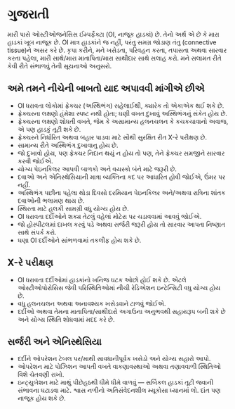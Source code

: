 # ગુજરાતી

મારી પાસે ઓસ્ટીઓજનેસિસ ઈમ્પર્ફેક્ટા (OI, નાજૂક હાડકાં) છે. તેનો અર્થ એ છે કે મારા હાડકાં ખૂબ નાજૂક છે. OI માત્ર હાડકાંને જ નહીં, પરંતુ સમગ્ર જોડાણ તંતુ (connective tissue)ને અસર કરે છે. કૃપા કરીને, મને ખસેડતા, પરિવહન કરતા, તપાસતા અથવા સારવાર કરતા પહેલા, મારી સાથે/મારા માતાપિતા/મારા સાથીદાર સાથે સલાહ કરો. મને સલામત રીતે કેવી રીતે સંભાળવું તેની સૂચનાઓ અનુસરો.

## અમે તમને નીચેની બાબતો યાદ અપાવવી માંગીએ છીએ

- OI ધરાવતા લોકોમાં ફ્રેક્ચર (અસ્થિભંગ) સહેલાઈથી, ક્યારેક તો એકાએક થઈ શકે છે.
- ફ્રેક્ચરના લક્ષણો હંમેશા સ્પષ્ટ નથી હોતા; ઘણી વખત દુખાવું અસ્થિભંગનું સંકેત હોય છે.
- ફ્રેક્ચરના લક્ષણો શોધતી વખતે, જેમ કે અસામાન્ય હલનચલન કે કચકચાવાનો અવાજ, એ પણ હાડકું તૂટી શકે છે.
- ફ્રેક્ચરને નિર્ધારિત અથવા બહાર પાડવા માટે સૌથી સુરક્ષિત રીત X-રે પરીક્ષણ છે.
- સામાન્ય રીતે અસ્થિભંગ દુખાવાનુ હોય છે.
- જો દુખાવો હોય, પણ ફ્રેક્ચર નિદાન થયું ન હોય તો પણ, તેને ફ્રેક્ચર સમજીને સારવાર કરવી જોઈએ.
- યોગ્ય પેઇનકિલર આપવી બાળકો અને વયસ્કો બંને માટે જરૂરી છે.
- દવાઓ અને એનિસ્થેસિયાની માત્રા વ્યક્તિના કદ પર આધારિત હોવી જોઈએ, ઉંમર પર નહીં.
- અસ્થિભંગ પછીના પહેલા થોડા દિવસો દરમિયાન પેઇનકિલર અને/અથવા રાત્રિના શાંતક દવાઓની ભલામણ થાય છે.
- સ્થિરતા માટે હલકી સામગ્રી વધુ યોગ્ય હોય છે.
- OI ધરાવતા દર્દીઓને શક્ય તેટલું વહેલાં મોટેરા પર ચડાવવામાં આવવું જોઈએ.
- જો હોસ્પીટલમાં દાખલ કરવું પડે અથવા સર્જરી જરૂરી હોય તો સારવાર આપતા નિષ્ણાત સાથે સંપર્ક કરો.
- ઘણા OI દર્દીઓને સાંભળવામાં તકલીફ હોય શકે છે.

## X-રે પરીક્ષણ

- OI ધરાવતા દર્દીઓમાં હાડકાંનો ખનિજ ઘટક ઓછો હોઈ શકે છે. એટલે ઓસ્ટીઓપોરોસિસ જેવી પરિસ્થિતિઓમાં નીચી રેડિએશન ઇન્ટેન્સિટી વધુ યોગ્ય હોય છે.
- વધુ હલનચલન અથવા અનાવશ્યક ખસેડવાને ટાળવું જોઈએ.
- દર્દીઓ અથવા તેમના માતાપિતા/સાથીદારો અગાઉના અનુભવથી સહાયરૂપ બની શકે છે અને યોગ્ય સ્થિતિ શોધવામાં મદદ કરે છે.

## સર્જરી અને એનિસ્થેસિયા

- દર્દીને ઓપરેશન ટેબલ પર/માથી સાવધાનીપૂર્વક ખસેડો અને યોગ્ય સહારો આપો.
- ઓપરેશન માટે પોઝિશન આપતી વખતે વાકણાવસ્થાઓ અથવા તણાવવાળી સ્થિતિઓ વિશે ચેતવણી રાખો.
- ઇન્ટ્યુબેશન માટે માથું પીછેહઠથી ધીમે ધીમે વાળવું — સર્બિકલ હાડકાં તૂટી જવાની સંભાવના ઘટાડવા માટે. શ્વાસ નળીનો અતિસંવેદનશીલ મ્યૂકોસા ધ્યાનમાં લો. દાંત પણ નાજૂક હોય શકે છે.